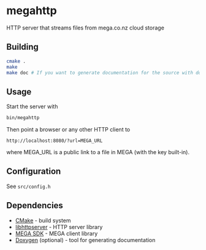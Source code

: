 megahttp
========
HTTP server that streams files from mega.co.nz cloud storage

Building
--------
```bash
cmake .
make
make doc # If you want to generate documentation for the source with doxygen
```

Usage
-----
Start the server with
```bash
bin/megahttp
```
Then point a browser or any other HTTP client to
```
http://localhost:8080/?url=MEGA_URL
```
where MEGA_URL is a public link to a file in MEGA (with the key built-in).

Configuration
-------------
See `src/config.h`

Dependencies
------------

* [CMake](http://www.cmake.org/) - build system
* [libhttpserver](https://github.com/etr/libhttpserver) - HTTP server library
* [MEGA SDK](https://github.com/meganz/sdk) - MEGA client library
* [Doxygen](http://www.stack.nl/~dimitri/doxygen/) (optional) - tool for
generating documentation
